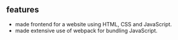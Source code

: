 ## features

- made frontend for a website using HTML, CSS and JavaScript. 
- made extensive use of webpack for bundling JavaScript.